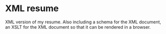 # XML resume
 XML version of my resume. Also including a schema for the XML document, an XSLT for the XML document so that it can be rendered in a browser.
